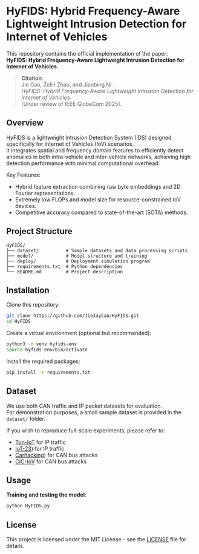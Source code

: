# HyFIDS: Hybrid Frequency-Aware Lightweight Intrusion Detection for Internet of Vehicles

This repository contains the official implementation of the paper:  
**HyFIDS: Hybrid Frequency-Aware Lightweight Intrusion Detection for Internet of Vehicles**.

> **Citation**:  
> Jie Cao, Zelin Zhao, and Jianbing Ni.  
> *HyFIDS: Hybrid Frequency-Aware Lightweight Intrusion Detection for Internet of Vehicles.*  
> [Under review of IEEE GlobeCom 2025].

## Overview

HyFIDS is a lightweight Intrusion Detection System (IDS) designed specifically for Internet of Vehicles (IoV) scenarios.  
It integrates spatial and frequency domain features to efficiently detect anomalies in both intra-vehicle and inter-vehicle networks, achieving high detection performance with minimal computational overhead.

Key Features:
- Hybrid feature extraction combining raw byte embeddings and 2D Fourier representations.
- Extremely low FLOPs and model size for resource-constrained IoV devices.
- Competitive accuracy compared to state-of-the-art (SOTA) methods.

## Project Structure

```
HyFIDS/
├── dataset/          # Sample datasets and data processing scripts
├── model/            # Model structure and training
├── deploy/           # Deployment simulation program
├── requirements.txt  # Python dependencies
└── README.md         # Project description
```

## Installation

Clone this repository:
```bash
git clone https://github.com/JieJayCao/HyFIDS.git
cd HyFIDS
```

Create a virtual environment (optional but recommended):
```bash
python3 -m venv hyfids-env
source hyfids-env/bin/activate
```

Install the required packages:
```bash
pip install -r requirements.txt
```

## Dataset

We use both CAN traffic and IP packet datasets for evaluation.  
For demonstration purposes, a small sample dataset is provided in the `dataset/` folder.

If you wish to reproduce full-scale experiments, please refer to:
- [Ton-IoT](https://research.unsw.edu.au/projects/toniot-datasets) for IP traffic
- [IoT-23](https://www.stratosphereips.org/datasets-iot23)) for IP traffic
- [Carhacking](https://ocslab.hksecurity.net/Datasets/car-hacking-dataset)) for CAN bus attacks
- [CIC-IoV](https://www.unb.ca/cic/datasets/iov-dataset-2024.html) for CAN bus attacks


## Usage

**Training and testing the model**:
```bash
python HyFIDS.py
```


## License

This project is licensed under the MIT License - see the [LICENSE](LICENSE) file for details.
